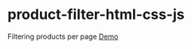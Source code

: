 # product-filter-html-css-js
Filtering products per page
[Demo](https://alvar91.github.io/product-filter-html-css-js/)
